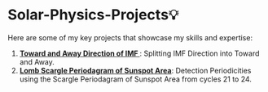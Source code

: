 # Solar-Physics-Projects💡  
Here are some of my key projects that showcase my skills and expertise:

1. **[Toward and Away Direction of IMF ](https://github.com/76basant/Solar-Physics-Projects/tree/3e425df82efdad6bffaefede083d43ef5a769154/Toward%20and%20Away%20Direction%20of%20IMF)**: Splitting IMF Direction into Toward and Away.
2.  **[Lomb Scargle Periodagram of Sunspot Area](https://github.com/76basant/Solar-Physics-Projects/tree/3e425df82efdad6bffaefede083d43ef5a769154/Toward%20and%20Away%20Direction%20of%20IMF)**: Detection Periodicities using the Scargle Periodagram of Sunspot Area from cycles 21 to 24. 

